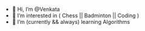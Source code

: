- 👋 Hi, I’m @Venkata
- 👀 I’m interested in ( Chess || Badminton || Coding )
- 🌱 I’m (currently && always) learning Algorithms


<!---
prasanth3316/prasanth3316 is a ✨ special ✨ repository because its `README.md` (this file) appears on your GitHub profile.
You can click the Preview link to take a look at your changes.
--->
